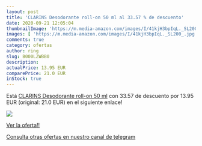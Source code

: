 ```yaml
---
layout: post
title: 'CLARINS Desodorante roll-on 50 ml al 33.57 % de descuento'
date: 2020-09-21 12:05:04
thumbnailImage: 'https://m.media-amazon.com/images/I/41kjH3bpIqL._SL200_.jpg'
images: [ 'https://m.media-amazon.com/images/I/41kjH3bpIqL._SL200_.jpg' ]
comments: true
category: ofertas
author: ring
slug: B000LZWBB0
description:
actualPrice: 13.95 EUR
comparePrice: 21.0 EUR
inStock: true
---
```


Está [CLARINS Desodorante roll-on 50 ml](https://www.amazon.com/dp/B000LZWBB0/?tag=redken08-20) con 33.57 de descuento por 13.95 EUR (original: 21.0 EUR) en el siguiente enlace!

[![](https://m.media-amazon.com/images/I/41kjH3bpIqL._SL200_.jpg)](https://www.amazon.com/dp/B000LZWBB0/?tag=redken08-20)

[Ver la oferta!!](https://www.amazon.com/dp/B000LZWBB0/?tag=redken08-20)

[Consulta otras ofertas en nuestro canal de telegram](https://t.me/s/ofertas25)
